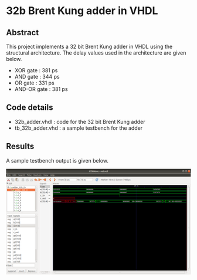 # 32b Brent Kung adder in VHDL
## Abstract
This project implements a 32 bit Brent Kung adder in VHDL using the structural architecture. The delay values used in the architecture are given below. 
* XOR gate    : 381 ps
* AND gate    : 344 ps
* OR  gate    : 331 ps
* AND-OR gate : 381 ps

## Code details
* 32b_adder.vhdl : code for the 32 bit Brent Kung adder
* tb_32b_adder.vhd : a sample testbench for the adder
## Results
A sample testbench output is given below.

![Brent Kung Result](https://github.com/shyama95/32b-brent-kung-adder/blob/master/sample-output.png)
